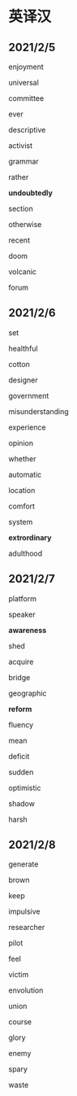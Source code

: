 # 英译汉

## 2021/2/5

enjoyment

universal

committee

ever

descriptive

activist

grammar

rather

**undoubtedly**

section

otherwise

recent

doom

volcanic

forum

## 2021/2/6

set

healthful

cotton

designer

government

misunderstanding

experience

opinion

whether

automatic

location

comfort

system

**extrordinary**

adulthood

## 2021/2/7

platform

speaker

**awareness**

shed

acquire

bridge

geographic

**reform**

fluency

mean

deficit

sudden

optimistic

shadow

harsh

## 2021/2/8

generate

brown

keep

impulsive

researcher

pilot

feel

victim

envolution

union

course

glory

enemy

spary

waste